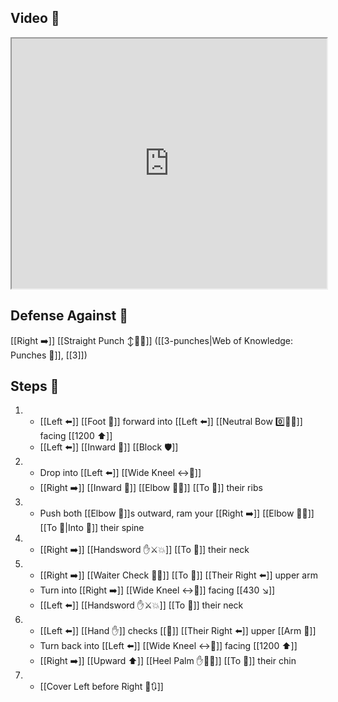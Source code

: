 ## Video 🎥

<iframe src="https://www.youtube.com/embed/vekhU5PaXZ0" width="100%" height="400"></iframe>

## Defense Against 🤺

[[Right ➡️]] [[Straight Punch ↕️👊💥]] ([[3-punches|Web of Knowledge: Punches 👊]], [[3]])

## Steps 👣

1. - [[Left ⬅️]] [[Foot 🦶]] forward into [[Left ⬅️]] [[Neutral Bow 0️⃣🧍‍♂️]] facing [[1200 ⬆️]]
    - [[Left ⬅️]] [[Inward 🔽]] [[Block 🛡️]]
2. - Drop into [[Left ⬅️]] [[Wide Kneel ↔️🧎]]
    - [[Right ➡️]] [[Inward 🔽]] [[Elbow 💪💥]] [[To 🎯]] their ribs
3. - Push both [[Elbow 💪]]s outward, ram your [[Right ➡️]] [[Elbow 💪💥]] [[To 🎯|Into 🎯]] their spine
4. - [[Right ➡️]] [[Handsword ✋⚔️💥]] [[To 🎯]] their neck
5. - [[Right ➡️]] [[Waiter Check 🧑‍🍳]] [[To 🎯]] [[Their Right ⬅️]] upper arm 
    - Turn into [[Right ➡️]] [[Wide Kneel ↔️🧎]] facing [[430 ↘️]] 
    - [[Left ⬅️]] [[Handsword ✋⚔️💥]] [[To 🎯]] their neck
6. - [[Left ⬅️]] [[Hand ✋]] checks [[🎯]] [[Their Right ⬅️]] upper [[Arm 💪]]
    - Turn back into [[Left ⬅️]] [[Wide Kneel ↔️🧎]] facing [[1200 ⬆️]]
    - [[Right ➡️]] [[Upward ⬆️]] [[Heel Palm ✋🌴💥]] [[To 🎯]] their chin
7. - [[Cover Left before Right 🦶🔃]]
